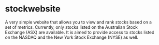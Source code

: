 # stockwebsite
A very simple website that allows you to view and rank stocks based on a set of metrics. 
Currently, only stocks listed on the Australian Stock Exchange (ASX) are available. It is aimed to provide access to stocks listed on the NASDAQ and the New York Stock Exchange (NYSE) as well.
